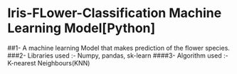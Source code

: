 # Iris-FLower-Classification Machine Learning Model[Python]
##1- A machine learning Model that makes prediction of the flower species.
###2- Libraries used :- Numpy, pandas, sk-learn
####3- Algorithm used :- K-nearest Neighbours(KNN)

